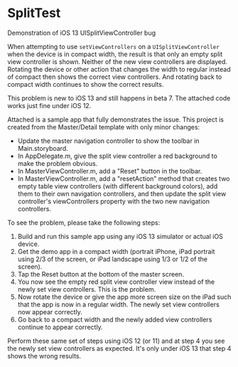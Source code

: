 # SplitTest
Demonstration of iOS 13 UISplitViewController bug

When attempting to use `setViewControllers` on a `UISplitViewController` when the device is in compact width, the result is that only an empty split view controller is shown. Neither of the new view controllers are displayed. Rotating the device or other action that changes the width to regular instead of compact then shows the correct view controllers. And rotating back to compact width continues to show the correct results.

This problem is new to iOS 13 and still happens in beta 7. The attached code works just fine under iOS 12.

Attached is a sample app that fully demonstrates the issue. This project is created from the Master/Detail template with only minor changes:

- Update the master navigation controller to show the toolbar in Main.storyboard.
- In AppDelegate.m, give the split view controller a red background to make the problem obvious.
- In MasterViewController.m, add a "Reset" button in the toolbar.
- In MasterViewController.m, add a "resetAction" method that creates two empty table view controllers (with different background colors), add them to their own navigation controllers, and then update the split view controller's viewControllers property with the two new navigation controllers.

To see the problem, please take the following steps:

1. Build and run this sample app using any iOS 13 simulator or actual iOS device.
2. Get the demo app in a compact width (portrait iPhone, iPad portrait using 2/3 of the screen, or iPad landscape using 1/3 or 1/2 of the screen).
3. Tap the Reset button at the bottom of the master screen.
4. You now see the empty red split view controller view instead of the newly set view controllers. This is the problem.
5. Now rotate the device or give the app more screen size on the iPad such that the app is now in a regular width. The newly set view controllers now appear correctly.
6. Go back to a compact width and the newly added view controllers continue to appear correctly.

Perform these same set of steps using iOS 12 (or 11) and at step 4 you see the newly set view controllers as expected. It's only under iOS 13 that step 4 shows the wrong results.
